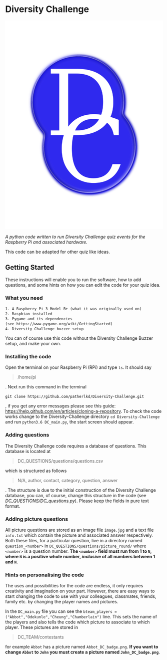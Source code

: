 # Diversity Challenge

![alt text](DC_UI/images/DC_icon.png)

*A python code written to run Diversity Challenge quiz events for the Raspberry Pi and associated hardware.*

This code can be adapted for other quiz like ideas.

## Getting Started

These instructions will enable you to run the software, how to add questions, and some hints on how you can edit the code for your quiz idea.

### What you need

```
1. A Raspberry Pi 3 Model B+ (what it was originally used on)
2. Raspbian installed
3. Pygame and its dependencies
(see https://www.pygame.org/wiki/GettingStarted)
4. Diversity Challenge buzzer setup
```
You can of course use this code without the Diversity Challenge Buzzer setup, and make your own.

### Installing the code

Open the terminal on your Raspberry Pi (RPi) and type `ls`. It should say

> /home/pi

. Next run this command in the terminal

```
git clone https://github.com/patherlkd/Diversity-Challenge.git
```
, if you get any error messages please see this guide: https://help.github.com/en/articles/cloning-a-repository. To check the code works change to the Diversity-Challenge directory `cd Diversity-Challenge` and run `python3.6 DC_main.py`, the start screen should appear.

### Adding questions

The Diversity Challenge code requires a database of questions. This database is located at
> DC_QUESTIONS/questions/questions.csv

which is structured as follows
> N/A, author, contact, category, question, answer

. The structure is due to the initial construction of the Diversity Challenge database, you can, of course, change this structure in the code (see *DC_QUESTIONS/DC_questions.py*). Please keep the fields in pure text format.

### Adding picture questions

All picture questions are stored as an image file `image.jpg` and a text file `info.txt` which contain the picture and associated answer respectively. Both these files, for a particular question, live in a directory named `question_<number>` in `DC_QUESTIONS/questions/picture_round/` where `<number>` is a question number. **The `<number>` field must run from 1 to `N`, where `N` is a positive whole number, _inclusive_ of all numbers between 1 and `N`**.

### Hints on personalising the code

The uses and possibilities for the code are endless, it only requires creativity and imagination on your part. However, there are easy ways to start changing the code to use with your colleagues, classmates, friends, family etc. by changing the player names and pictures.

In the `DC_main.py` file you can see the `bteam_players = ("Abbot","Odekunle","Cheung","Chamberlain")` line. This sets the name of the players and also tells the code which picture to associate to which player. These pictures are stored in
> DC_TEAM/contestants

for example `Abbot` has a picture named `Abbot_DC_badge.png`. **If you want to change `Abbot` to `John` you must create a picture named `John_DC_badge.png`**.
